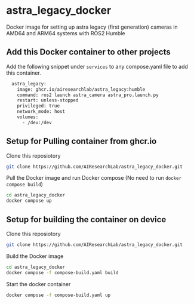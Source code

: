 # astra_legacy_docker
Docker image for setting up astra legacy (first generation) cameras in AMD64 and ARM64 systems with ROS2 Humble

## Add this Docker container to other projects

Add the following snippet under `services` to any compose.yaml file to add this container.

```bash
  astra_legacy:
    image: ghcr.io/airesearchlab/astra_legacy:humble
    command: ros2 launch astra_camera astra_pro.launch.py
    restart: unless-stopped
    privileged: true
    network_mode: host
    volumes:
      - /dev:/dev
```

## Setup for Pulling container from ghcr.io

Clone this reposiotory

```bash
git clone https://github.com/AIResearchLab/astra_legacy_docker.git
```

Pull the Docker image and run Docker compose (No need to run `docker compose build`)
```bash
cd astra_legacy_docker
docker compose up
```

## Setup for building the container on device

Clone this reposiotory

```bash
git clone https://github.com/AIResearchLab/astra_legacy_docker.git
```

Build the Docker image
```bash
cd astra_legacy_docker
docker compose -f compose-build.yaml build
```

Start the docker container
```bash
docker compose -f compose-build.yaml up
```